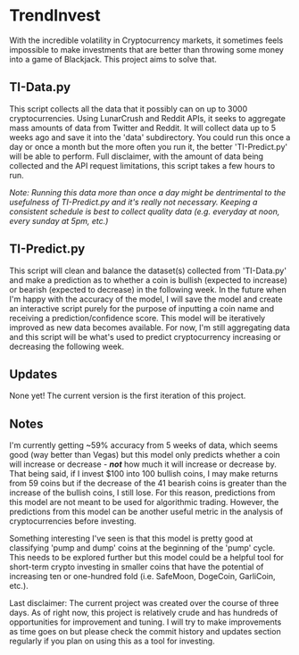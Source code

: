 # TrendInvest
With the incredible volatility in Cryptocurrency markets, it sometimes feels impossible to make investments that are better than throwing some money into a game of Blackjack. This project aims to solve that.

## TI-Data.py
This script collects all the data that it possibly can on up to 3000 cryptocurrencies. Using LunarCrush and Reddit APIs, it seeks to aggregate mass amounts of data from Twitter and Reddit. It will collect data up to 5 weeks ago and save it into the 'data' subdirectory. You could run this once a day or once a month but the more often you run it, the better 'TI-Predict.py' will be able to perform. Full disclaimer, with the amount of data being collected and the API request limitations, this script takes a few hours to run.

*Note: Running this data more than once a day might be dentrimental to the usefulness of TI-Predict.py and it's really not necessary. Keeping a consistent schedule is best to collect quality data (e.g. everyday at noon, every sunday at 5pm, etc.)*

## TI-Predict.py
This script will clean and balance the dataset(s) collected from 'TI-Data.py' and make a prediction as to whether a coin is bullish (expected to increase) or bearish (expected to decrease) in the following week. In the future when I'm happy with the accuracy of the model, I will save the model and create an interactive script purely for the purpose of inputting a coin name and receiving a prediction/confidence score. This model will be iteratively improved as new data becomes available. For now, I'm still aggregating data and this script will be what's used to predict cryptocurrency increasing or decreasing the following week.

## Updates
None yet! The current version is the first iteration of this project.

## Notes
I'm currently getting ~59% accuracy from 5 weeks of data, which seems good (way better than Vegas) but this model only predicts whether a coin will increase or decrease - ***not*** how much it will increase or decrease by. That being said, if I invest $100 into 100 bullish coins, I may make returns from 59 coins but if the decrease of the 41 bearish coins is greater than the increase of the bullish coins, I still lose. For this reason, predictions from this model are not meant to be used for algorithmic trading. However, the predictions from this model can be another useful metric in the analysis of cryptocurrencies before investing.

Something interesting I've seen is that this model is pretty good at classifying 'pump and dump' coins at the beginning of the 'pump' cycle. This needs to be explored further but this model could be a helpful tool for short-term crypto investing in smaller coins that have the potential of increasing ten or one-hundred fold (i.e. SafeMoon, DogeCoin, GarliCoin, etc.).

Last disclaimer: The current project was created over the course of three days. As of right now, this project is relatively crude and has hundreds of opportunities for improvement and tuning. I will try to make improvements as time goes on but please check the commit history and updates section regularly if you plan on using this as a tool for investing.
